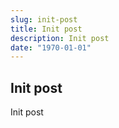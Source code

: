 ```yaml
---
slug: init-post
title: Init post
description: Init post
date: "1970-01-01"
---
```


## Init post
Init post
